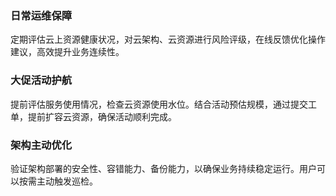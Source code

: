 ### 日常运维保障

定期评估云上资源健康状况，对云架构、云资源进行风险评级，在线反馈优化操作建议，高效提升业务连续性。

### 大促活动护航

提前评估服务使用情况，检查云资源使用水位。结合活动预估规模，通过提交工单，提前扩容云资源，确保活动顺利完成。


### 架构主动优化

验证架构部署的安全性、容错能力、备份能力，以确保业务持续稳定运行。用户可以按需主动触发巡检。
